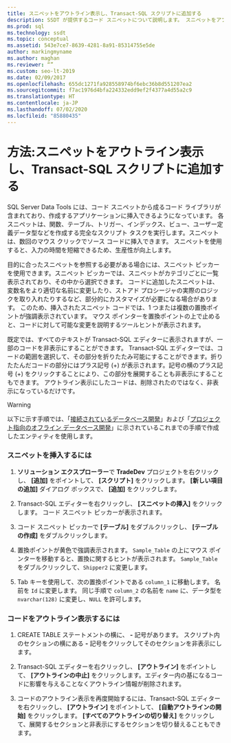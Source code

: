 ```yaml
---
title: スニペットをアウトライン表示し、Transact-SQL スクリプトに追加する
description: SSDT が提供するコード スニペットについて説明します。 スニペットをアプリケーションに挿入する方法を確認し、Transact-SQL エディターでコードを非表示にして展開する方法について説明します。
ms.prod: sql
ms.technology: ssdt
ms.topic: conceptual
ms.assetid: 543e7ce7-8639-4281-8a91-85314755e5de
author: markingmyname
ms.author: maghan
ms.reviewer: “”
ms.custom: seo-lt-2019
ms.date: 02/09/2017
ms.openlocfilehash: 655dc1271fa928558974bf6ebc36b8d551207ea2
ms.sourcegitcommit: f7ac1976d4bfa224332edd9ef2f4377a4d55a2c9
ms.translationtype: HT
ms.contentlocale: ja-JP
ms.lasthandoff: 07/02/2020
ms.locfileid: "85880435"
---
```

# <a name="how-to-outline-and-add-snippets-to-transact-sql-script"></a>方法:スニペットをアウトライン表示し、Transact-SQL スクリプトに追加する

SQL Server Data Tools には、コード スニペットから成るコード ライブラリが含まれており、作成するアプリケーションに挿入できるようになっています。 各スニペットは、関数、テーブル、トリガー、インデックス、ビュー、ユーザー定義データ型などを作成する完全なスクリプト タスクを実行します。スニペットは、数回のマウス クリックでソース コードに挿入できます。 スニペットを使用すると、入力の時間を短縮できるため、生産性が向上します。  
  
目的に合ったスニペットを参照する必要がある場合には、スニペット ピッカーを使用できます。スニペット ピッカーでは、スニペットがカテゴリごとに一覧表示されており、その中から選択できます。 コードに追加したスニペットは、変数名をより適切な名前に変更したり、ストアド プロシージャの実際のロジックを取り入れたりするなど、部分的にカスタマイズが必要になる場合があります。 このため、挿入されたスニペット コードでは、1 つまたは複数の置換ポイントが強調表示されています。 マウス ポインターを置換ポイントの上で止めると、コードに対して可能な変更を説明するツールヒントが表示されます。  
  
既定では、すべてのテキストが Transact\-SQL エディターに表示されますが、一部のコードを非表示にすることができます。 Transact\-SQL エディターでは、コードの範囲を選択して、その部分を折りたたみ可能にすることができます。折りたたんだコードの部分にはプラス記号 (+) が表示されます。記号の横のプラス記号 (+) をクリックすることにより、この部分を展開することも非表示にすることもできます。 アウトライン表示にしたコードは、削除されたのではなく、非表示になっているだけです。  
  
> [!WARNING]  
> 以下に示す手順では、「[接続されているデータベース開発](../ssdt/connected-database-development.md)」および「[プロジェクト指向のオフライン データベース開発](../ssdt/project-oriented-offline-database-development.md)」に示されているこれまでの手順で作成したエンティティを使用します。  
  
### <a name="to-insert-snippets"></a>スニペットを挿入するには  
  
1.  **ソリューション エクスプローラー**で **TradeDev** プロジェクトを右クリックし、 **[追加]** をポイントして、 **[スクリプト]** をクリックします。 **[新しい項目の追加]** ダイアログ ボックスで、 **[追加]** をクリックします。  
  
2.  Transact\-SQL エディターを右クリックし、 **[スニペットの挿入]** をクリックします。 コード スニペット ピッカーが表示されます。  
  
3.  コード スニペット ピッカーで **[テーブル]** をダブルクリックし、 **[テーブルの作成]** をダブルクリックします。  
  
4.  置換ポイントが黄色で強調表示されます。 `Sample_Table` の上にマウス ポインターを移動すると、置換に関するヒントが表示されます。 `Sample_Table` をダブルクリックして、`Shipper2` に変更します。  
  
5.  Tab キーを使用して、次の置換ポイントである `column_1` に移動します。 名前を `Id` に変更します。 同じ手順で `column_2` の名前を `name` に、データ型を `nvarchar(128)` に変更し、`NULL` を許可します。  
  
### <a name="to-outline-code"></a>コードをアウトライン表示するには  
  
1.  CREATE TABLE ステートメントの横に、 **-** 記号があります。 スクリプト内のセクションの横にある **-** 記号をクリックしてそのセクションを非表示にします。  
  
2.  Transact\-SQL エディターを右クリックし、 **[アウトライン]** をポイントして、 **[アウトラインの中止]** をクリックします。エディター内の基になるコードに影響を与えることなくアウトライン情報が削除されます。  
  
3.  コードのアウトライン表示を再度開始するには、Transact\-SQL エディターを右クリックし、 **[アウトライン]** をポイントして、 **[自動アウトラインの開始]** をクリックします。 **[すべてのアウトラインの切り替え]** をクリックして、展開するセクションと非表示にするセクションを切り替えることもできます。  
  
